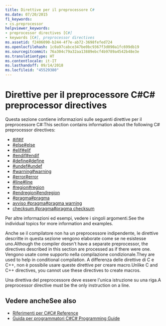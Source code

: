```yaml
---
title: Direttive per il preprocessore C#
ms.date: 07/20/2015
f1_keywords:
- cs.preprocessor
helpviewer_keywords:
- preprocessor directives [C#]
- keywords [C#], preprocessor directives
ms.assetid: f2406090-b244-4f7e-ab72-3698fefed724
ms.openlocfilehash: 1c0a97cabce347be0bc9367f3d090a1fc699db19
ms.sourcegitcommit: 76a304c79a32aa13889ebcf4b9789a4542b48e3e
ms.translationtype: HT
ms.contentlocale: it-IT
ms.lasthandoff: 09/14/2018
ms.locfileid: "45529380"
---
```

# <a name="c-preprocessor-directives"></a><span data-ttu-id="3aa39-102">Direttive per il preprocessore C#</span><span class="sxs-lookup"><span data-stu-id="3aa39-102">C# preprocessor directives</span></span>
<span data-ttu-id="3aa39-103">Questa sezione contiene informazioni sulle seguenti direttive per il preprocessore C#:</span><span class="sxs-lookup"><span data-stu-id="3aa39-103">This section contains information about the following C# preprocessor directives:</span></span>

- [<span data-ttu-id="3aa39-104">#if</span><span class="sxs-lookup"><span data-stu-id="3aa39-104">#if</span></span>](../../../csharp/language-reference/preprocessor-directives/preprocessor-if.md)
- [<span data-ttu-id="3aa39-105">#else</span><span class="sxs-lookup"><span data-stu-id="3aa39-105">#else</span></span>](../../../csharp/language-reference/preprocessor-directives/preprocessor-else.md)
- [<span data-ttu-id="3aa39-106">#elif</span><span class="sxs-lookup"><span data-stu-id="3aa39-106">#elif</span></span>](../../../csharp/language-reference/preprocessor-directives/preprocessor-elif.md)
- [<span data-ttu-id="3aa39-107">#endif</span><span class="sxs-lookup"><span data-stu-id="3aa39-107">#endif</span></span>](../../../csharp/language-reference/preprocessor-directives/preprocessor-endif.md)
- [<span data-ttu-id="3aa39-108">#define</span><span class="sxs-lookup"><span data-stu-id="3aa39-108">#define</span></span>](../../../csharp/language-reference/preprocessor-directives/preprocessor-define.md)
- [<span data-ttu-id="3aa39-109">#undef</span><span class="sxs-lookup"><span data-stu-id="3aa39-109">#undef</span></span>](../../../csharp/language-reference/preprocessor-directives/preprocessor-undef.md)
- [<span data-ttu-id="3aa39-110">#warning</span><span class="sxs-lookup"><span data-stu-id="3aa39-110">#warning</span></span>](../../../csharp/language-reference/preprocessor-directives/preprocessor-warning.md)
- [<span data-ttu-id="3aa39-111">#error</span><span class="sxs-lookup"><span data-stu-id="3aa39-111">#error</span></span>](../../../csharp/language-reference/preprocessor-directives/preprocessor-error.md)
- [<span data-ttu-id="3aa39-112">#line</span><span class="sxs-lookup"><span data-stu-id="3aa39-112">#line</span></span>](../../../csharp/language-reference/preprocessor-directives/preprocessor-line.md)
- [<span data-ttu-id="3aa39-113">#region</span><span class="sxs-lookup"><span data-stu-id="3aa39-113">#region</span></span>](../../../csharp/language-reference/preprocessor-directives/preprocessor-region.md)
- [<span data-ttu-id="3aa39-114">#endregion</span><span class="sxs-lookup"><span data-stu-id="3aa39-114">#endregion</span></span>](../../../csharp/language-reference/preprocessor-directives/preprocessor-endregion.md)
- [<span data-ttu-id="3aa39-115">#pragma</span><span class="sxs-lookup"><span data-stu-id="3aa39-115">#pragma</span></span>](../../../csharp/language-reference/preprocessor-directives/preprocessor-pragma.md)
- [<span data-ttu-id="3aa39-116">avviso #pragma</span><span class="sxs-lookup"><span data-stu-id="3aa39-116">#pragma warning</span></span>](../../../csharp/language-reference/preprocessor-directives/preprocessor-pragma-warning.md)
- [<span data-ttu-id="3aa39-117">checksum #pragma</span><span class="sxs-lookup"><span data-stu-id="3aa39-117">#pragma checksum</span></span>](../../../csharp/language-reference/preprocessor-directives/preprocessor-pragma-checksum.md)

<span data-ttu-id="3aa39-118">Per altre informazioni ed esempi, vedere i singoli argomenti.</span><span class="sxs-lookup"><span data-stu-id="3aa39-118">See the individual topics for more information and examples.</span></span>

<span data-ttu-id="3aa39-119">Anche se il compilatore non ha un preprocessore indipendente, le direttive descritte in questa sezione vengono elaborate come se ne esistesse uno.</span><span class="sxs-lookup"><span data-stu-id="3aa39-119">Although the compiler doesn't have a separate preprocessor, the directives described in this section are processed as if there were one.</span></span> <span data-ttu-id="3aa39-120">Vengono usate come supporto nella compilazione condizionale.</span><span class="sxs-lookup"><span data-stu-id="3aa39-120">They are used to help in conditional compilation.</span></span> <span data-ttu-id="3aa39-121">A differenza delle direttive di C e C++, non è possibile usare queste direttive per creare macro.</span><span class="sxs-lookup"><span data-stu-id="3aa39-121">Unlike C and C++ directives, you cannot use these directives to create macros.</span></span>

<span data-ttu-id="3aa39-122">Una direttiva del preprocessore deve essere l'unica istruzione su una riga.</span><span class="sxs-lookup"><span data-stu-id="3aa39-122">A preprocessor directive must be the only instruction on a line.</span></span>

## <a name="see-also"></a><span data-ttu-id="3aa39-123">Vedere anche</span><span class="sxs-lookup"><span data-stu-id="3aa39-123">See also</span></span>

- [<span data-ttu-id="3aa39-124">Riferimenti per C#</span><span class="sxs-lookup"><span data-stu-id="3aa39-124">C# Reference</span></span>](../../../csharp/language-reference/index.md)  
- [<span data-ttu-id="3aa39-125">Guida per programmatori C#</span><span class="sxs-lookup"><span data-stu-id="3aa39-125">C# Programming Guide</span></span>](../../../csharp/programming-guide/index.md)
